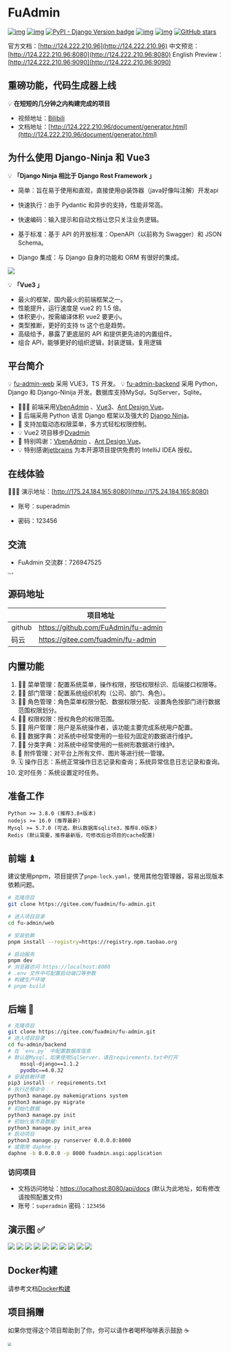 # FuAdmin

[![img](https://img.shields.io/badge/license-Apache%202.0-dark)](https://gitee.com/fuadmin/fu-admin/blob/master/LICENSE) [![img](https://img.shields.io/badge/python-%3E=3.7.x-green.svg)](https://python.org/) [![PyPI - Django Version badge](https://img.shields.io/badge/django%20versions-4.0-blue)](https://docs.djangoproject.com/zh-hans/4.0.4/) [![img](https://img.shields.io/badge/node-%3E%3D%2016.0.0-brightgreen)](https://nodejs.org/zh-cn/) [![img](https://gitee.com/fuadmin/fu-admin/badge/star.svg?theme=dark)](https://gitee.com/fuadmin/fu-admin) [![GitHub stars](https://img.shields.io/github/stars/FuAdmin/FuAdmin.svg?theme=dark&label=Github)](https://github.com/FuAdmin/FuAdmin)

官方文档：[http://124.222.210.96](http://124.222.210.96)
中文预览：[http://124.222.210.96:8080](http://124.222.210.96:8080)
English Preview：[http://124.222.210.96:9090](http://124.222.210.96:9090)

## 重磅功能，代码生成器上线

💡 **在短短的几分钟之内构建完成的项目**

- 视频地址：[Bilibili](https://www.bilibili.com/video/BV1Wu4y1U76j/?vd_source=3d1f6ee11a3d0c3c90c2fc451d101524)
- 文档地址：[http://124.222.210.96/document/generator.html](http://124.222.210.96/document/generator.html)

## 为什么使用 Django-Ninja 和 Vue3

💡 **「Django Ninja 相比于 Django Rest Framework 」**

- 简单：旨在易于使用和直观，直接使用@装饰器（java好像叫注解）开发api

- 快速执行：由于 Pydantic 和异步的支持，性能非常高。

- 快速编码：输入提示和自动文档让您只关注业务逻辑。

- 基于标准：基于 API 的开放标准：OpenAPI（以前称为 Swagger）和 JSON Schema。

- Django 集成：与 Django 自身的功能和 ORM 有很好的集成。

![](screenshots/benchmark.png)

💡 **「Vue3 」**

- 最火的框架，国内最火的前端框架之一。
- 性能提升，运行速度是 vue2 的 1.5 倍。
- 体积更小，按需编译体积 vue2 要更小。
- 类型推断，更好的支持 ts 这个也是趋势。
- 高级给予，暴露了更底层的 API 和提供更先进的内置组件。
- 组合 API，能够更好的组织逻辑，封装逻辑，复用逻辑

## 平台简介

💡 [fu-admin-web](https://gitee.com/fuadmin/fu-admin/tree/master/web) 采用 VUE3，TS 开发。 💡 [fu-admin-backend](https://gitee.com/fuadmin/fu-admin/tree/master/backend) 采用 Python，Django 和 Django-Ninija 开发。数据库支持MySql，SqlServer，Sqlite。

- 🧑‍🤝‍🧑 前端采用[VbenAdmin](https://vvbin.cn/doc-next) 、[Vue3](https://cn.vuejs.org/)、[Ant Design Vue](https://www.antdv.com/docs/vue/getting-started-cn)。
- 👭 后端采用 Python 语言 Django 框架以及强大的 [Django Ninja](https://django-ninja.rest-framework.com/)。
- 👬 支持加载动态权限菜单，多方式轻松权限控制。
- 💡 Vue2 项目移步[Dvadmin](https://gitee.com/liqianglog/django-vue-admin)
- 💏 特别鸣谢：[VbenAdmin](https://github.com/vbenjs/vue-vben-admin) 、[Ant Design Vue](https://github.com/vueComponent/ant-design-vue)。
- 💡 特别感谢[jetbrains](https://www.jetbrains.com/) 为本开源项目提供免费的 IntelliJ IDEA 授权。

## 在线体验

👩‍👧‍👦 演示地址：[http://175.24.184.165:8080](http://175.24.184.165:8080)

- 账号：superadmin

- 密码：123456


## 交流

- FuAdmin 交流群：726947525

<img src="screenshots/qq.png" alt="qq 群" style="zoom: 25%;" />

## 源码地址

|        | 项目地址                            |
| ------ | ----------------------------------- |
| github | https://github.com/FuAdmin/fu-admin |
| 码云   | https://gitee.com/fuadmin/fu-admin  |

## 内置功能

1. 👨‍⚕️ 菜单管理：配置系统菜单，操作权限，按钮权限标识、后端接口权限等。
2. 🧑‍⚕️ 部门管理：配置系统组织机构（公司、部门、角色）。
3. 👩‍⚕️ 角色管理：角色菜单权限分配、数据权限分配、设置角色按部门进行数据范围权限划分。
4. 🧑‍🎓 权限权限：授权角色的权限范围。
5. 👨‍🎓 用户管理：用户是系统操作者，该功能主要完成系统用户配置。
6. 🧑‍🔧 数据字典：对系统中经常使用的一些较为固定的数据进行维护。
7. 🧑‍🔧 分类字典：对系统中经常使用的一些树形数据进行维护。
8. 📁 附件管理：对平台上所有文件、图片等进行统一管理。
9. 🗓️ 操作日志：系统正常操作日志记录和查询；系统异常信息日志记录和查询。
10. 定时任务：系统设置定时任务。

## 准备工作

```
Python >= 3.8.0 (推荐3.8+版本)
nodejs >= 16.0 (推荐最新)
Mysql >= 5.7.0 (可选，默认数据库sqlite3，推荐8.0版本)
Redis (默认需要，推荐最新版，可修改后台项目的cache配置)
```

## 前端 ♝

建议使用pnpm，项目提供了`pnpm-lock.yaml`，使用其他包管理器，容易出现版本依赖问题。

```bash
# 克隆项目
git clone https://gitee.com/fuadmin/fu-admin.git

# 进入项目目录
cd fu-admin/web

# 安装依赖
pnpm install --registry=https://registry.npm.taobao.org

# 启动服务
pnpm dev
# 浏览器访问 https://localhost:8080
# .env 文件中可配置启动端口等参数
# 构建生产环境
# pnpm build
```

## 后端 💈

```bash
# 克隆项目
git clone https://gitee.com/fuadmin/fu-admin.git
# 进入项目目录
cd fu-admin/backend
# 在 `env.py` 中配置数据库信息
# 默认是Mysql，如果使用SqlServer，请在requirements.txt中打开 
    mssql-django==1.1.2 
    pyodbc==4.0.32
# 安装依赖环境
pip3 install -r requirements.txt
# 执行迁移命令：
python3 manage.py makemigrations system
python3 manage.py migrate
# 初始化数据
python3 manage.py init
# 初始化省市县数据:
python3 manage.py init_area
# 启动项目
python3 manage.py runserver 0.0.0.0:8000
# 或使用 daphne :
daphne -b 0.0.0.0 -p 8000 fuadmin.asgi:application
```

### 访问项目

- 文档访问地址：[https://localhost:8080/api/docs](https://localhost:8080/api/docs) (默认为此地址，如有修改请按照配置文件)
- 账号：`superadmin` 密码：`123456`

## 演示图 ✅
![](screenshots/1.png) 
![](screenshots/2.png) 
![](screenshots/3.png) 
![](screenshots/4.png) 
![](screenshots/5.png) 
![](screenshots/6.png) 
![](screenshots/7.png) 
![](screenshots/8.png) 
![](screenshots/9.png) 
![](screenshots/10.png)


## Docker构建

请参考文档[Docker构建](docker/README.md)

## 项目捐赠

如果你觉得这个项目帮助到了你，你可以请作者喝杯咖啡表示鼓励 ☕️

<img src="/screenshots/pay.png" style="zoom:50%;" />

